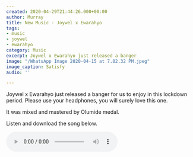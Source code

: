 ```yaml
---
created: 2020-04-29T21:44:26.000+00:00
author: Murray
title: New Music - Joywel x Ewarahyo
tags:
- music
- joywel
- ewarahyo
category: Music
excerpt: Joywel x Ewarahyo just released a banger
image: "/WhatsApp Image 2020-04-15 at 7.02.32 PM.jpeg"
image_caption: Satisfy
audio: ''

---
```

Joywel x Ewarahyo just released a banger for us to enjoy in this lockdown period. Please use your headphones, you will surely love this one.

It was mixed and mastered by Olumide medal.

Listen and download the song below.

<div class="col-sm-6 embed-responsive embed-responsive-4by3"> <audio controls class="embed-responsive-item"> <source src="https://res.cloudinary.com/latest9ja/video/upload/v1588204629/Satisfy_nhcrw9.mp3"> </audio> </div>